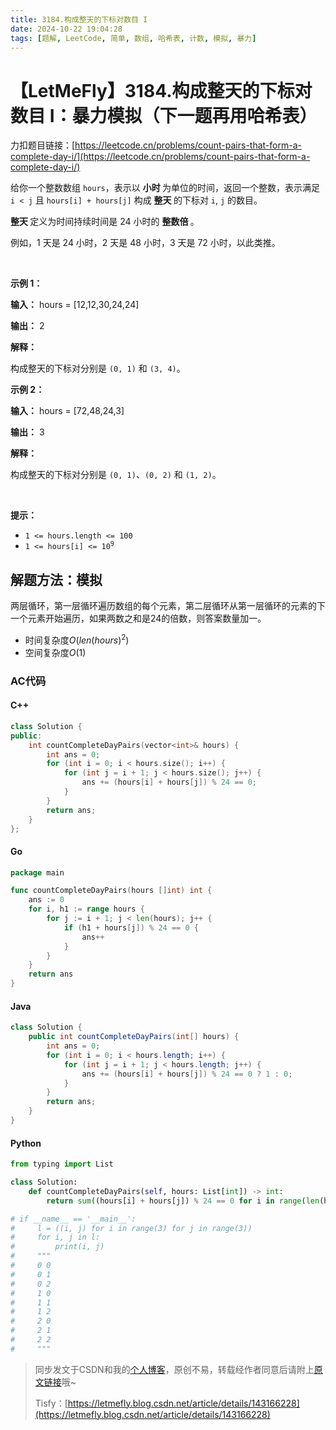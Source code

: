 ```yaml
---
title: 3184.构成整天的下标对数目 I
date: 2024-10-22 19:04:28
tags: [题解, LeetCode, 简单, 数组, 哈希表, 计数, 模拟, 暴力]
---
```


# 【LetMeFly】3184.构成整天的下标对数目 I：暴力模拟（下一题再用哈希表）

力扣题目链接：[https://leetcode.cn/problems/count-pairs-that-form-a-complete-day-i/](https://leetcode.cn/problems/count-pairs-that-form-a-complete-day-i/)

<p>给你一个整数数组 <code>hours</code>，表示以 <strong>小时 </strong>为单位的时间，返回一个整数，表示满足 <code>i &lt; j</code> 且 <code>hours[i] + hours[j]</code> 构成 <strong>整天 </strong>的下标对&nbsp;<code>i</code>, <code>j</code> 的数目。</p>

<p><strong>整天 </strong>定义为时间持续时间是 24 小时的 <strong>整数倍 </strong>。</p>

<p>例如，1 天是 24 小时，2 天是 48 小时，3 天是 72 小时，以此类推。</p>

<p>&nbsp;</p>

<p><strong class="example">示例 1：</strong></p>

<div class="example-block">
<p><strong>输入：</strong> <span class="example-io">hours = [12,12,30,24,24]</span></p>

<p><strong>输出：</strong> <span class="example-io">2</span></p>

<p><strong>解释：</strong></p>

<p>构成整天的下标对分别是 <code>(0, 1)</code> 和 <code>(3, 4)</code>。</p>
</div>

<p><strong class="example">示例 2：</strong></p>

<div class="example-block">
<p><strong>输入：</strong> <span class="example-io">hours = [72,48,24,3]</span></p>

<p><strong>输出：</strong> <span class="example-io">3</span></p>

<p><strong>解释：</strong></p>

<p>构成整天的下标对分别是 <code>(0, 1)</code>、<code>(0, 2)</code> 和 <code>(1, 2)</code>。</p>
</div>

<p>&nbsp;</p>

<p><strong>提示：</strong></p>

<ul>
	<li><code>1 &lt;= hours.length &lt;= 100</code></li>
	<li><code>1 &lt;= hours[i] &lt;= 10<sup>9</sup></code></li>
</ul>


    
## 解题方法：模拟

两层循环，第一层循环遍历数组的每个元素，第二层循环从第一层循环的元素的下一个元素开始遍历，如果两数之和是24的倍数，则答案数量加一。

+ 时间复杂度$O(len(hours)^2)$
+ 空间复杂度$O(1)$

### AC代码

#### C++

```cpp
class Solution {
public:
    int countCompleteDayPairs(vector<int>& hours) {
        int ans = 0;
        for (int i = 0; i < hours.size(); i++) {
            for (int j = i + 1; j < hours.size(); j++) {
                ans += (hours[i] + hours[j]) % 24 == 0;
            }
        }
        return ans;
    }
};
```

#### Go

```go
package main

func countCompleteDayPairs(hours []int) int {
    ans := 0
    for i, h1 := range hours {
        for j := i + 1; j < len(hours); j++ {
            if (h1 + hours[j]) % 24 == 0 {
                ans++
            }
        }
    }
    return ans
}
```

#### Java

```java
class Solution {
    public int countCompleteDayPairs(int[] hours) {
        int ans = 0;
        for (int i = 0; i < hours.length; i++) {
            for (int j = i + 1; j < hours.length; j++) {
                ans += (hours[i] + hours[j]) % 24 == 0 ? 1 : 0;
            }
        }
        return ans;
    }
}
```

#### Python

```python
from typing import List

class Solution:
    def countCompleteDayPairs(self, hours: List[int]) -> int:
        return sum((hours[i] + hours[j]) % 24 == 0 for i in range(len(hours)) for j in range(i + 1, len(hours)))

# if __name__ == '__main__':
#     l = ((i, j) for i in range(3) for j in range(3))
#     for i, j in l:
#         print(i, j)
#     """
#     0 0
#     0 1
#     0 2
#     1 0
#     1 1
#     1 2
#     2 0
#     2 1
#     2 2
#     """
```

> 同步发文于CSDN和我的[个人博客](https://blog.letmefly.xyz/)，原创不易，转载经作者同意后请附上[原文链接](https://blog.letmefly.xyz/2024/10/22/LeetCode%203184.%E6%9E%84%E6%88%90%E6%95%B4%E5%A4%A9%E7%9A%84%E4%B8%8B%E6%A0%87%E5%AF%B9%E6%95%B0%E7%9B%AEI/)哦~
>
> Tisfy：[https://letmefly.blog.csdn.net/article/details/143166228](https://letmefly.blog.csdn.net/article/details/143166228)
